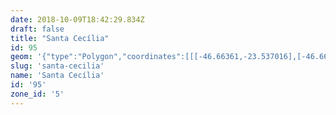 ```yaml
---
date: 2018-10-09T18:42:29.834Z
draft: false
title: "Santa Cecília"
id: 95
geom: '{"type":"Polygon","coordinates":[[[-46.66361,-23.537016],[-46.661483,-23.538916],[-46.658397,-23.540724],[-46.655854,-23.541576],[-46.647909,-23.541797],[-46.647857,-23.541837],[-46.647862,-23.541524],[-46.64647,-23.540834],[-46.646562,-23.541437],[-46.645831,-23.541468],[-46.645725,-23.541401],[-46.645419,-23.5405],[-46.645419,-23.540281],[-46.645165,-23.540081],[-46.645084,-23.539804],[-46.646298,-23.539096],[-46.640416,-23.534893],[-46.640115,-23.534834],[-46.639178,-23.534915],[-46.639295,-23.534136],[-46.639485,-23.533704],[-46.640041,-23.533236],[-46.640596,-23.532602],[-46.642052,-23.53025],[-46.642592,-23.5296],[-46.643061,-23.529183],[-46.644085,-23.528523],[-46.644836,-23.5282],[-46.645438,-23.528015],[-46.646552,-23.527838],[-46.648029,-23.527887],[-46.648072,-23.527409],[-46.64785,-23.527303],[-46.649111,-23.525149],[-46.649567,-23.524541],[-46.652878,-23.518836],[-46.653258,-23.518438],[-46.653986,-23.517873],[-46.654352,-23.517858],[-46.655393,-23.518293],[-46.656016,-23.518686],[-46.658826,-23.52152],[-46.65954,-23.522397],[-46.659519,-23.522465],[-46.659745,-23.522867],[-46.660089,-23.523873],[-46.660684,-23.526278],[-46.660957,-23.526461],[-46.661199,-23.527815],[-46.661044,-23.527751],[-46.661052,-23.53189],[-46.661426,-23.532516],[-46.66153,-23.532933],[-46.66361,-23.537016]]]}'
slug: 'santa-cecilia'
name: 'Santa Cecília'
id: '95'
zone_id: '5'
---
```

		
